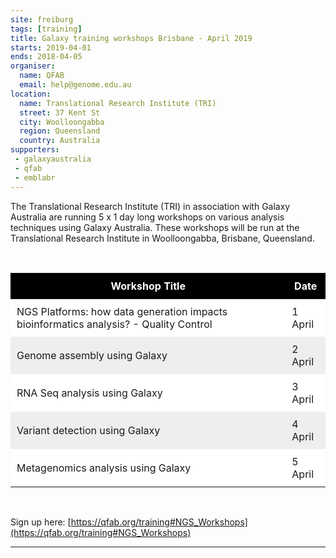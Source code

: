 ```yaml
---
site: freiburg
tags: [training]
title: Galaxy training workshops Brisbane - April 2019
starts: 2019-04-01
ends: 2018-04-05
organiser:
  name: QFAB
  email: help@genome.edu.au
location:
  name: Translational Research Institute (TRI)
  street: 37 Kent St
  city: Woolloongabba
  region: Queensland
  country: Australia
supporters:
 - galaxyaustralia
 - qfab
 - emblabr
---
```


The Translational Research Institute (TRI) in association with Galaxy Australia are running 5 x 1 day long workshops on various analysis techniques using Galaxy Australia. These workshops will be run at the Translational Research Institute in Woolloongabba, Brisbane, Queensland.

<br/>
<style>
  th, td {
    padding: 10px
  }
  table tr:nth-child(even) {
    background-color: #eee;
  }
  table tr:nth-child(odd) {
    background-color: #fff;
  }
  table th {
    color: white;
    background-color: black;
  }
</style>

| Workshop Title | Date |
|----------------|------|
| NGS Platforms: how data generation impacts bioinformatics analysis? - Quality Control | 1 April |
| Genome assembly using Galaxy | 2 April |
| RNA Seq analysis using Galaxy | 3 April |
| Variant detection using Galaxy | 4 April |
| Metagenomics analysis using Galaxy | 5 April |

<br/>

Sign up here: [https://qfab.org/training#NGS_Workshops](https://qfab.org/training#NGS_Workshops)

---

